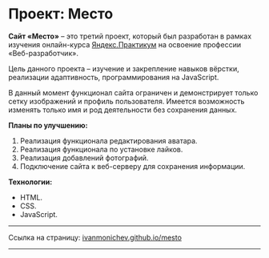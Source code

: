 # Проект: Место

**Сайт «Место»** – это третий проект, который был разработан в рамках изучения онлайн-курса [Яндекс.Практикум](https://practicum.yandex.ru/) на освоение профессии «Веб-разработчик».

Цель данного проекта – изучение и закрепление навыков вёрстки, реализации адаптивность, программирования на JavaScript.

В данный момент функционал сайта ограничен и демонстрирует только сетку изображений и профиль пользователя. Имеется возможность изменять только имя и род деятельности без сохранения данных.

**Планы по улучшению:**
1. Реализация функционала редактирования аватара.
2. Реализация функционала по установке лайков.
3. Реализация добавлений фотографий.
4. Подключение сайта к веб-серверу для сохранения информации.

**Технологии:**
* HTML.
* CSS.
* JavaScript.
____
Ссылка на страницу: [ivanmonichev.github.io/mesto](https://ivanmonichev.github.io/mesto/)
____